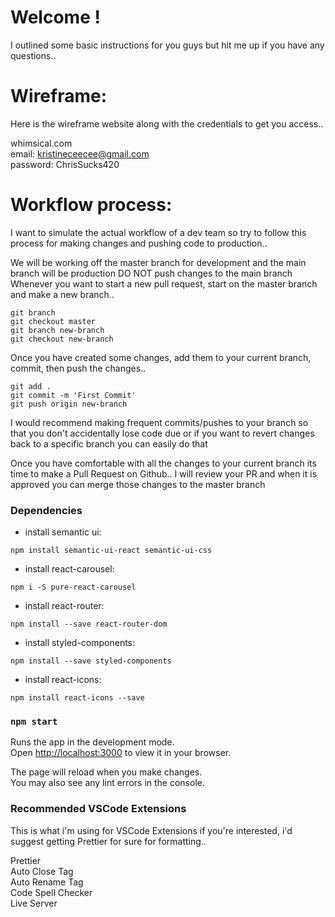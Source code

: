 # Welcome !
I outlined some basic instructions for you guys but hit me up if you have any questions..

# Wireframe: 
Here is the wireframe website along with the credentials to get you access..

whimsical.com\
email: kristineceecee@gmail.com\
password: ChrisSucks420

# Workflow process:
I want to simulate the actual workflow of a dev team so try to follow this process for making changes and pushing code to production..

We will be working off the master branch for development and the main branch will be production
DO NOT push changes to the main branch
Whenever you want to start a new pull request, start on the master branch and make a new branch..

```
git branch
git checkout master
git branch new-branch
git checkout new-branch
```

Once you have created some changes, add them to your current branch, commit, then push the changes..

```
git add . 
git commit -m 'First Commit' 
git push origin new-branch
```

I would recommend making frequent commits/pushes to your branch so that you don't accidentally lose code due or if you want to revert changes back to a specific branch you can easily do that

Once you have comfortable with all the changes to your current branch its time to make a Pull Request on Github..
I will review your PR and when it is approved you can merge those changes to the master branch 

### Dependencies
- install semantic ui:
```
npm install semantic-ui-react semantic-ui-css
```
- install react-carousel:
```
npm i -S pure-react-carousel

```
- install react-router:
```
npm install --save react-router-dom
```
- install styled-components:
```
npm install --save styled-components
```
- install react-icons: 
```
npm install react-icons --save
```

### `npm start`

Runs the app in the development mode.\
Open [http://localhost:3000](http://localhost:3000) to view it in your browser.

The page will reload when you make changes.\
You may also see any lint errors in the console.

### Recommended VSCode Extensions
This is what i'm using for VSCode Extensions if you're interested, i'd suggest getting Prettier for sure for formatting..

Prettier\
Auto Close Tag\
Auto Rename Tag\
Code Spell Checker\
Live Server